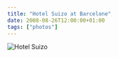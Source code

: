 ```yaml
---
title: "Hotel Suizo at Barcelone"
date: 2008-08-26T12:00:00+01:00
tags: ["photos"]
---
```


![Hotel Suizo](/images/suiza.jpg#center)
